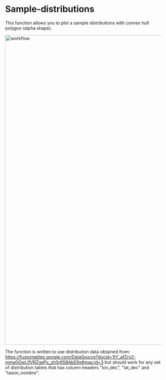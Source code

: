 # Sample-distributions

This function allows you to plot a sample distributions with convex hull polygon (alpha shape).

<img src="https://user-images.githubusercontent.com/6349171/61155294-898d6f80-a4be-11e9-974c-39ce5193f958.png" alt="workflow" width="1000" align="center"></p>


The function is written to use distribution data obtained from: 
https://fusiontables.google.com/DataSource?docid=1tY_afZrv2-mmg0GwLjfVRZgePx_zh0r6S8AbE9s#map:id=3
but should work for any set of distribution tables that has column headers "lon_dec", "lat_dec" and "taxon_nombre".



